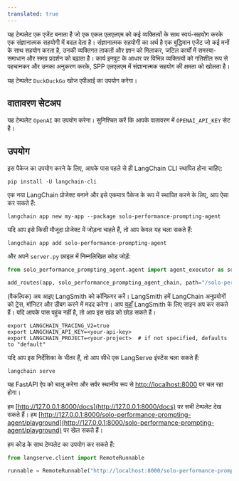 ```yaml
---
translated: true
---
```


यह टेम्पलेट एक एजेंट बनाता है जो एक एकल एलएलएम को कई व्यक्तित्वों के साथ स्वयं-सहयोग करके एक संज्ञानात्मक सहयोगी में बदल देता है।
संज्ञानात्मक सहयोगी का अर्थ है एक बुद्धिमान एजेंट जो कई मनों के साथ सहयोग करता है, उनकी व्यक्तिगत ताकतों और ज्ञान को मिलाकर, जटिल कार्यों में समस्या-समाधान और समग्र प्रदर्शन को बढ़ाता है। कार्य इनपुट के आधार पर विभिन्न व्यक्तित्वों को गतिशील रूप से पहचानकर और उनका अनुकरण करके, SPP एलएलएम में संज्ञानात्मक सहयोग की क्षमता को खोलता है।

यह टेम्पलेट `DuckDuckGo` खोज एपीआई का उपयोग करेगा।

## वातावरण सेटअप

यह टेम्पलेट `OpenAI` का उपयोग करेगा।
सुनिश्चित करें कि आपके वातावरण में `OPENAI_API_KEY` सेट है।

## उपयोग

इस पैकेज का उपयोग करने के लिए, आपके पास पहले से ही LangChain CLI स्थापित होना चाहिए:

```shell
pip install -U langchain-cli
```

एक नया LangChain प्रोजेक्ट बनाने और इसे एकमात्र पैकेज के रूप में स्थापित करने के लिए, आप ऐसा कर सकते हैं:

```shell
langchain app new my-app --package solo-performance-prompting-agent
```

यदि आप इसे किसी मौजूदा प्रोजेक्ट में जोड़ना चाहते हैं, तो आप केवल यह चला सकते हैं:

```shell
langchain app add solo-performance-prompting-agent
```

और अपने `server.py` फ़ाइल में निम्नलिखित कोड जोड़ें:

```python
from solo_performance_prompting_agent.agent import agent_executor as solo_performance_prompting_agent_chain

add_routes(app, solo_performance_prompting_agent_chain, path="/solo-performance-prompting-agent")
```

(वैकल्पिक) अब आइए LangSmith को कॉन्फ़िगर करें।
LangSmith हमें LangChain अनुप्रयोगों को ट्रेस, मॉनिटर और डीबग करने में मदद करेगा।
आप [यहाँ](https://smith.langchain.com/) LangSmith के लिए साइन अप कर सकते हैं।
यदि आपके पास पहुंच नहीं है, तो आप इस खंड को छोड़ सकते हैं।

```shell
export LANGCHAIN_TRACING_V2=true
export LANGCHAIN_API_KEY=<your-api-key>
export LANGCHAIN_PROJECT=<your-project>  # if not specified, defaults to "default"
```

यदि आप इस निर्देशिका के भीतर हैं, तो आप सीधे एक LangServe इंस्टेंस चला सकते हैं:

```shell
langchain serve
```

यह FastAPI ऐप को चालू करेगा और सर्वर स्थानीय रूप से [http://localhost:8000](http://localhost:8000) पर चल रहा होगा।

हम [http://127.0.0.1:8000/docs](http://127.0.0.1:8000/docs) पर सभी टेम्पलेट देख सकते हैं।
हम [http://127.0.0.1:8000/solo-performance-prompting-agent/playground](http://127.0.0.1:8000/solo-performance-prompting-agent/playground) पर खेल सकते हैं।

हम कोड के साथ टेम्पलेट का उपयोग कर सकते हैं:

```python
from langserve.client import RemoteRunnable

runnable = RemoteRunnable("http://localhost:8000/solo-performance-prompting-agent")
```
